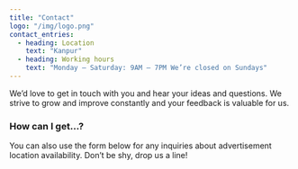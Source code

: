 ```yaml
---
title: "Contact"
logo: "/img/logo.png"
contact_entries:
  - heading: Location
    text: "Kanpur"
  - heading: Working hours
    text: "Monday – Saturday: 9AM – 7PM We’re closed on Sundays"
---
```


We’d love to get in touch with you and hear your ideas and
questions. We strive to grow and improve constantly and your feedback
is valuable for us.

<h3 class="f4 b lh-title mb2">How can I get…?</h3>

You can also use the form below for any inquiries about advertisement location availability. Don’t be shy, drop us a line!
